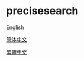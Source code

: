 # precisesearch
[English](./tree/master/en-gb)

[简体中文](./tree/master/zh-hans)

[繁體中文](./tree/master/zh-hant)
